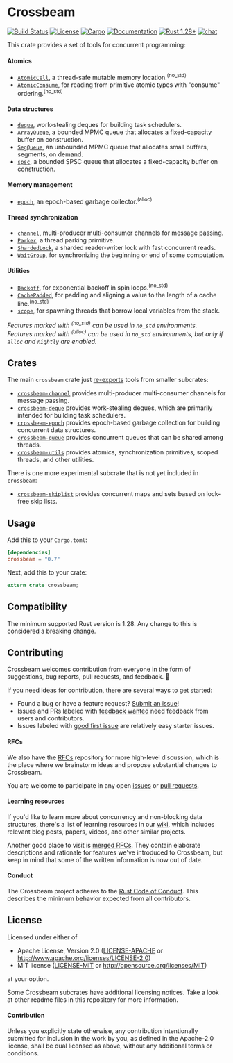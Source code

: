 # Crossbeam

[![Build Status](https://travis-ci.org/crossbeam-rs/crossbeam.svg?branch=master)](
https://travis-ci.org/crossbeam-rs/crossbeam)
[![License](https://img.shields.io/badge/license-MIT%2FApache--2.0-blue.svg)](
https://github.com/crossbeam-rs/crossbeam)
[![Cargo](https://img.shields.io/crates/v/crossbeam.svg)](
https://crates.io/crates/crossbeam)
[![Documentation](https://docs.rs/crossbeam/badge.svg)](
https://docs.rs/crossbeam)
[![Rust 1.28+](https://img.shields.io/badge/rust-1.28+-lightgray.svg)](
https://www.rust-lang.org)
[![chat](https://img.shields.io/discord/569610676205781012.svg?logo=discord)](https://discordapp.com/invite/JXYwgWZ)

This crate provides a set of tools for concurrent programming:

#### Atomics

* [`AtomicCell`], a thread-safe mutable memory location.<sup>(no_std)</sup>
* [`AtomicConsume`], for reading from primitive atomic types with "consume" ordering.<sup>(no_std)</sup>

#### Data structures

* [`deque`], work-stealing deques for building task schedulers.
* [`ArrayQueue`], a bounded MPMC queue that allocates a fixed-capacity buffer on construction.
* [`SegQueue`], an unbounded MPMC queue that allocates small buffers, segments, on demand.
* [`spsc`], a bounded SPSC queue that allocates a fixed-capacity buffer on construction.

#### Memory management

* [`epoch`], an epoch-based garbage collector.<sup>(alloc)</sup>

#### Thread synchronization

* [`channel`], multi-producer multi-consumer channels for message passing.
* [`Parker`], a thread parking primitive.
* [`ShardedLock`], a sharded reader-writer lock with fast concurrent reads.
* [`WaitGroup`], for synchronizing the beginning or end of some computation.

#### Utilities

* [`Backoff`], for exponential backoff in spin loops.<sup>(no_std)</sup>
* [`CachePadded`], for padding and aligning a value to the length of a cache line.<sup>(no_std)</sup>
* [`scope`], for spawning threads that borrow local variables from the stack.

*Features marked with <sup>(no_std)</sup> can be used in `no_std` environments.*<br/>
*Features marked with <sup>(alloc)</sup> can be used in `no_std` environments, but only if `alloc`
and `nightly` are enabled.*

[`AtomicCell`]: https://docs.rs/crossbeam/*/crossbeam/atomic/struct.AtomicCell.html
[`AtomicConsume`]: https://docs.rs/crossbeam/*/crossbeam/atomic/trait.AtomicConsume.html
[`deque`]: https://docs.rs/crossbeam/*/crossbeam/deque/index.html
[`ArrayQueue`]: https://docs.rs/crossbeam/*/crossbeam/queue/struct.ArrayQueue.html
[`SegQueue`]: https://docs.rs/crossbeam/*/crossbeam/queue/struct.SegQueue.html
[`spsc`]: https://docs.rs/crossbeam-queue/*/crossbeam_queue/spsc/index.html
[`channel`]: https://docs.rs/crossbeam/*/crossbeam/channel/index.html
[`Parker`]: https://docs.rs/crossbeam/*/crossbeam/sync/struct.Parker.html
[`ShardedLock`]: https://docs.rs/crossbeam/*/crossbeam/sync/struct.ShardedLock.html
[`WaitGroup`]: https://docs.rs/crossbeam/*/crossbeam/sync/struct.WaitGroup.html
[`epoch`]: https://docs.rs/crossbeam/*/crossbeam/epoch/index.html
[`Backoff`]: https://docs.rs/crossbeam/*/crossbeam/utils/struct.Backoff.html
[`CachePadded`]: https://docs.rs/crossbeam/*/crossbeam/utils/struct.CachePadded.html
[`scope`]: https://docs.rs/crossbeam/*/crossbeam/fn.scope.html

## Crates

The main `crossbeam` crate just [re-exports](src/lib.rs) tools from
smaller subcrates:

* [`crossbeam-channel`](crossbeam-channel)
  provides multi-producer multi-consumer channels for message passing.
* [`crossbeam-deque`](crossbeam-deque)
  provides work-stealing deques, which are primarily intended for building task schedulers.
* [`crossbeam-epoch`](crossbeam-epoch)
  provides epoch-based garbage collection for building concurrent data structures.
* [`crossbeam-queue`](crossbeam-queue)
  provides concurrent queues that can be shared among threads.
* [`crossbeam-utils`](crossbeam-utils)
  provides atomics, synchronization primitives, scoped threads, and other utilities.

There is one more experimental subcrate that is not yet included in `crossbeam`:

* [`crossbeam-skiplist`](crossbeam-skiplist)
  provides concurrent maps and sets based on lock-free skip lists.

## Usage

Add this to your `Cargo.toml`:

```toml
[dependencies]
crossbeam = "0.7"
```

Next, add this to your crate:

```rust
extern crate crossbeam;
```

## Compatibility

The minimum supported Rust version is 1.28. Any change to this is considered a breaking change.

## Contributing

Crossbeam welcomes contribution from everyone in the form of suggestions, bug reports,
pull requests, and feedback. 💛

If you need ideas for contribution, there are several ways to get started:

* Found a bug or have a feature request?
  [Submit an issue](https://github.com/crossbeam-rs/crossbeam/issues/new)!
* Issues and PRs labeled with
  [feedback wanted](https://github.com/crossbeam-rs/crossbeam/issues?utf8=%E2%9C%93&q=is%3Aopen+sort%3Aupdated-desc+label%3A%22feedback+wanted%22+)
  need feedback from users and contributors.
* Issues labeled with
  [good first issue](https://github.com/crossbeam-rs/crossbeam/issues?q=is%3Aissue+is%3Aopen+sort%3Aupdated-desc+label%3A%22good+first+issue%22)
  are relatively easy starter issues.

#### RFCs

We also have the [RFCs](https://github.com/crossbeam-rs/rfcs) repository for more
high-level discussion, which is the place where we brainstorm ideas and propose
substantial changes to Crossbeam.

You are welcome to participate in any open
[issues](https://github.com/crossbeam-rs/rfcs/issues?q=is%3Aissue+is%3Aopen+sort%3Aupdated-desc)
or
[pull requests](https://github.com/crossbeam-rs/rfcs/pulls?q=is%3Apr+is%3Aopen+sort%3Aupdated-desc).

#### Learning resources

If you'd like to learn more about concurrency and non-blocking data structures, there's a
list of learning resources in our [wiki](https://github.com/crossbeam-rs/rfcs/wiki),
which includes relevant blog posts, papers, videos, and other similar projects.

Another good place to visit is [merged RFCs](https://github.com/crossbeam-rs/rfcs/tree/master/text).
They contain elaborate descriptions and rationale for features we've introduced to
Crossbeam, but keep in mind that some of the written information is now out of date.

#### Conduct

The Crossbeam project adheres to the
[Rust Code of Conduct](https://github.com/rust-lang/rust/blob/master/CODE_OF_CONDUCT.md).
This describes the minimum behavior expected from all contributors.

## License

Licensed under either of

 * Apache License, Version 2.0 ([LICENSE-APACHE](LICENSE-APACHE) or http://www.apache.org/licenses/LICENSE-2.0)
 * MIT license ([LICENSE-MIT](LICENSE-MIT) or http://opensource.org/licenses/MIT)

at your option.

Some Crossbeam subcrates have additional licensing notices.
Take a look at other readme files in this repository for more information.

#### Contribution

Unless you explicitly state otherwise, any contribution intentionally submitted
for inclusion in the work by you, as defined in the Apache-2.0 license, shall be
dual licensed as above, without any additional terms or conditions.
